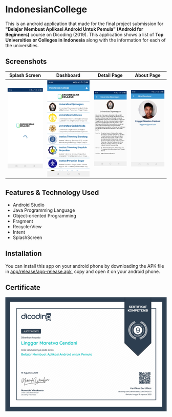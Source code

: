 # IndonesianCollege

This is an android application that made for the final project submission for **"Belajar Membuat Aplikasi Android Untuk Pemula" (Android for Beginners)** course on Dicoding (2019). This application shows a list of **Top Universities or Colleges in Indonesia** along with the information for each of the universities.

## Screenshots
Splash Screen | Dashboard | Detail Page | About Page
:-------------------------:|:-------------------------:|:-------------------------:|:-------------------------:
![Screenshot 1](Screenshots/Screenshot_20230323-015432.jpg)  |  ![Screenshot 2](Screenshots/Screenshot_20230323-015440.jpg)  |  ![Screenshot 3](Screenshots/Screenshot_20230323-015447.jpg)  |  ![Screenshot 4](Screenshots/Screenshot_20230323-015452.jpg)

## Features & Technology Used
* Android Studio
* Java Programming Language
* Object-oriented Programming
* Fragment
* RecyclerView
* Intent
* SplashScreen

## Installation

You can install this app on your android phone by downloading the APK file in [app/release/app-release.apk](app/release/app-release.apk), copy and open it on your android phone.

## Certificate
![Certificate](Certificate/Belajar%20Membuat%20Aplikasi%20Android%20untuk%20Pemula_sertifikat_course_51_408825_300121150505.jpg)
